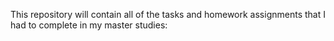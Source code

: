 This repository will contain all of the tasks and homework assignments that I had to complete in my master studies: